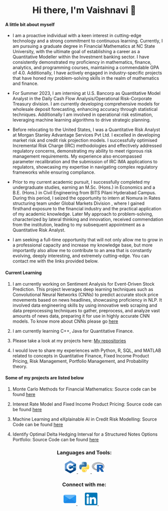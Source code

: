 <h1 align="center">Hi there, I'm Vaishnavi 👋</h1>

#### A little bit about myself

- I am a proactive individual with a keen interest in cutting-edge technology and a strong commitment to continuous learning. Currently, I am pursuing a graduate degree in Financial Mathematics at NC State University, with the ultimate goal of establishing a career as a Quantitative Modeller within the Investment banking sector. I have consistently demonstrated my proficiency in mathematics, finance, analytics, and programming courses, maintaining a commendable GPA of 4.0. Additionally, I have actively engaged in industry-specific projects that have honed my problem-solving skills in the realm of mathematics and finance.

- For Summer 2023, I am interning at U.S. Bancorp as Quantitative Model Analyst in the Daily Cash Flow Analysis/Operational Risk-Corporate Treasury division. I am currently developing comprehensive models for wholesale deposit forecasting, enhancing accuracy through statistical techniques. Additionally I am involved in operational risk estimation, leveraging machine learning algorithms to drive strategic planning.

- Before relocating to the United States, I was a Quantitative Risk Analyst at Morgan Stanley Advantage Services Pvt Ltd. I excelled in developing market risk and credit risk projection models. I successfully optimised Incremental Risk Charge (IRC) methodologies and effectively addressed regulatory concerns, demonstrating my ability to meet rigorous risk management requirements. My experience also encompassed parameter recalibration and the submission of IRC IMA applications to regulators, showcasing my expertise in navigating complex regulatory frameworks while ensuring compliance.

- Prior to my current academic pursuit, I successfully completed my undergraduate studies, earning an M.Sc. (Hons.) in Economics and a B.E. (Hons.) in Civil Engineering from BITS Pilani Hyderabad Campus. During this period, I seized the opportunity to intern at Nomura in Rates structuring team under Global Markets Division , where I gained firsthand exposure to the financial industry and the practical application of my academic knowledge. Later My approach to problem-solving, characterized by lateral thinking and innovation, received commendation from the institution, leading to my subsequent appointment as a Quantitative Risk Analyst.

- I am seeking a full-time opportunity that will not only allow me to grow in a professional capacity and increase my knowledge base, but more importantly also allow me to contribute to an area that is constantly evolving, deeply interesting, and extremely cutting-edge. You can contact me with the links provided below.

#### Current Learning

1. I am currently working on Sentiment Analysis for Event-Driven Stock Prediction. This project leverages deep learning techniques such as Convolutional Neural Networks (CNNs) to predict accurate stock price movements based on news headlines, showcasing proficiency in NLP. It involved data engineering skills by using innovative web scraping and data preprocessing techniques to gather, preprocess, and analyze vast amounts of news data, preparing it for use in highly accurate CNN models. To know more about CNNs please go [here](https://en.wikipedia.org/wiki/Convolutional_neural_network) 

2. I am currently learning C++, Java for Quantitative Finance.

3. Please take a look at my projects here: [My repositories](https://github.com/vaishuchoppalli?tab=repositories)

4. I would love to share my experiences with Python, R, SQL, and MATLAB related to concepts in Quantitative Finance, Fixed Income Product Pricing, Risk Management, Portfolio Management, and Probability theory.


#### Some of my projects are listed below


1. Monte Carlo Methods for Financial Mathematics: Source code can be found [here](https://github.com/vaishuchoppalli/Monte-Carlo-Simulations-for-Financial-Mathematics)


2. Interest Rate Model and Fixed Income Product Pricing: Source code can be found [here](https://github.com/vaishuchoppalli/interest-rate-model-and-fixed-income-product-pricing)


3. Machine Learning and eXplainable AI in Credit Risk Modelling: Source Code can be found [here](https://github.com/vaishuchoppalli/Machine-Learning-and-eXplainable-AI-in-Credit-Risk-Modelling)

4. Identify Optimal Delta Hedging Interval for a Structured Notes Options Portfolio: Source Code can be found [here](https://github.com/vaishuchoppalli/Optimal-Delta-Hedging-Interval)

<h3 align="center">Languages and Tools:</h3>

<p align="center"><a href="https://www.w3schools.com/cpp/" target="_blank"> <img src="https://raw.githubusercontent.com/devicons/devicon/master/icons/cplusplus/cplusplus-original.svg" alt="cplusplus" width="40" height="40"/> </a>  </a> <a href="https://www.python.org" target="_blank"> <img src = "https://raw.githubusercontent.com/devicons/devicon/master/icons/python/python-original.svg" alt="python" width="40" height="40"/> </a> <a href="https://www.r-project.org/about.html" target="_blank"> <img src="https://raw.githubusercontent.com/devicons/devicon/master/icons/r/r-original.svg" alt="python" width="40" height="40"/> </a></p>

<h3 align="center">Connect with me:</h3>
<p align = 'center'>
 <a href = 'mailto:vchoppa@ncsu.edu'><img src = './img/mail.svg' width="40" height="40">
 </a>&nbsp;&nbsp;&nbsp;&nbsp;&nbsp;
 <a href = 'https://www.linkedin.com/in/choppalli-vaishnavi/'> <img src = './img/linkedin.svg' width="40" height="40">
 </a>&nbsp;&nbsp;&nbsp;&nbsp;&nbsp;
 </p>
 
